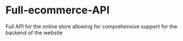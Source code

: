 # Full-ecommerce-API

Full API for the online store allowing for comprehensive support for the backend of the website
